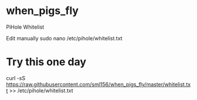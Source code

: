 # when_pigs_fly
PiHole Whitelist

Edit manually
sudo nano /etc/pihole/whitelist.txt


# Try this one day
curl -sS https://raw.githubusercontent.com/sml156/when_pigs_fly/master/whitelist.txt >> /etc/pihole/whitelist.txt

